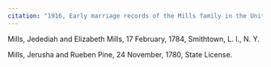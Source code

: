```yaml
---
citation: "1916, Early marriage records of the Mills family in the United States : official and authoritative records of Mills marriages in the original states and colonies from 1628 to 1865 by William Montgomery Clemens, p35, ancestry.com"
---
```

Mills, Jedediah and Elizabeth Mills, 17 February, 1784, Smithtown, L. I., N. Y.

Mills, Jerusha and Rueben Pine, 24 November, 1780, State License.
